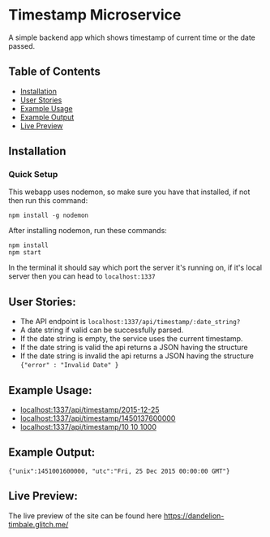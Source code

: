 # Timestamp Microservice
A simple backend app which shows timestamp of current time or the date passed.

## Table of Contents

- [Installation](#installation)
- [User Stories](#UserStories)
- [Example Usage](#ExampleUsage)
- [Example Output](#ExampleOutput)
- [Live Preview](#LivePreview)


## Installation
### Quick Setup

This webapp uses nodemon, so make sure you have that installed, if not then run this command:
```
npm install -g nodemon
```

After installing nodemon, run these commands:
```
npm install
npm start
```
In the terminal it should say which port the server it's running on, if it's local server then you can head to `localhost:1337`

## User Stories:
* The API endpoint is `localhost:1337/api/timestamp/:date_string?`
* A date string if valid can be successfully parsed.
* If the date string is empty, the service uses the current timestamp.
* If the date string is valid the api returns a JSON having the structure
* If the date string is invalid the api returns a JSON having the structure `{"error" : "Invalid Date" }`

## Example Usage:
* [localhost:1337/api/timestamp/2015-12-25](htpp://localhost:1337/api/timestamp/2015-12-25)
* [localhost:1337/api/timestamp/1450137600000](http://localhost:1337/api/timestamp/1450137600000)
* [localhost:1337/api/timestamp/10 10 1000](http://localhost:1337/api/timestamp/10%2010%201000)

## Example Output:
`{"unix":1451001600000, "utc":"Fri, 25 Dec 2015 00:00:00 GMT"}`

## Live Preview:
The live preview of the site can be found here https://dandelion-timbale.glitch.me/